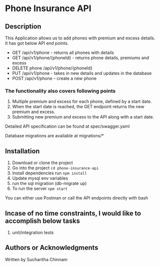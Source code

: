 #  Phone Insurance API

## Description
This Application allows us to add phones with premium and excess details. It has got below API end points.
 
- GET /api/v1/phone - returns all phones with details
- GET /api/v1/phone/{phoneId} - returns phone details, premiums and excess
- DELETE phone /api/v1/phone/{phoneId}
- PUT /api/v1/phone - takes in new details and updates in the database
- POST /api/v1/phone - create a new phone

### The functionality also covers following points
1. Multiple premium and excess for each phone, defined by a start date.
2. When the start date is reached, the GET endpoint returns the new premium and excess.
3. Submitting new premium and excess to the API along with a start date.

Detailed API specification can be found at spec/swagger.yaml

Database migrations are available at migrations/*

## Installation
1. Download or clone the project
2. Go into the project `cd phone-insurance-api`
3. Install dependencies run `npm install`
4. Update mysql env variables
5. run the sql migration (db-migrate up) 
6. To run the server `npm start`

You can either use Postman or call the API endpoints directly with bash


## Incase of no time constraints, I would like to accomplish below tasks
1. unit/integration tests

## Authors or Acknowledgments

Written by Sucharitha Chinnam

